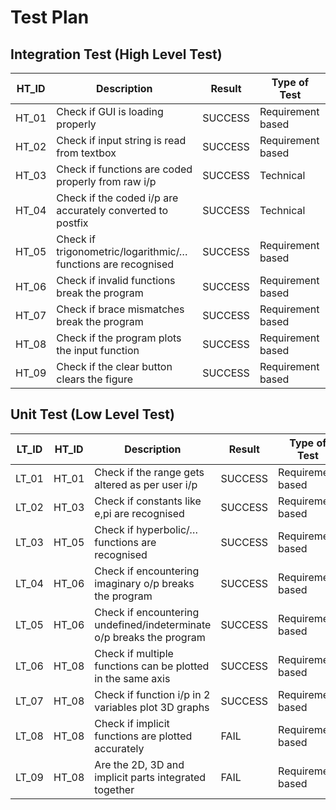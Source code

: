# Test Plan

## Integration Test (High Level Test)

HT_ID | Description | Result | Type of Test
------- | -------- | -------- | ----------
HT_01 | Check if GUI is loading properly | SUCCESS | Requirement based
HT_02 | Check if input string is read from textbox | SUCCESS | Requirement based
HT_03 | Check if functions are coded properly from raw i/p | SUCCESS | Technical
HT_04 | Check if the coded i/p are accurately converted to postfix | SUCCESS | Technical
HT_05 | Check if trigonometric/logarithmic/… functions are recognised | SUCCESS | Requirement based
HT_06 | Check if invalid functions break the program | SUCCESS | Requirement based
HT_07 | Check if brace mismatches break the program | SUCCESS | Requirement based
HT_08 | Check if the program plots the input function | SUCCESS | Requirement based
HT_09 | Check if the clear button clears the figure | SUCCESS | Requirement based

## Unit Test (Low Level Test)

LT_ID | HT_ID | Description |  Result | Type of Test
------- | -------- | -------- | ---------- | --------
LT_01 | HT_01 | Check if the range gets altered as per user i/p | SUCCESS | Requirement based
LT_02 | HT_03 | Check if constants like e,pi are recognised | SUCCESS | Requirement based
LT_03 | HT_05 | Check if hyperbolic/… functions are recognised | SUCCESS | Requirement based
LT_04 | HT_06 | Check if encountering imaginary o/p breaks the program | SUCCESS | Requirement based
LT_05 | HT_06 | Check if encountering undefined/indeterminate o/p breaks the program | SUCCESS | Requirement based
LT_06 | HT_08 | Check if multiple functions can be plotted in the same axis | SUCCESS | Requirement based
LT_07 | HT_08 | Check if function i/p in 2 variables plot 3D graphs | SUCCESS | Requirement based
LT_08 | HT_08 | Check if implicit functions are plotted accurately | FAIL | Requirement based
LT_09 | HT_08 | Are the 2D, 3D and implicit parts integrated together | FAIL | Requirement based
